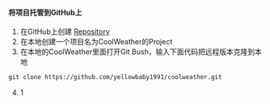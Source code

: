 #### 将项目托管到GitHub上

 1. 在GitHub上创建 [Repository][1]
 2. 在本地创建一个项目名为CoolWeather的Project
 3. 在本地的CoolWeather里面打开Git Bush，输入下面代码把远程版本克隆到本地
 
``` xml
git clone https://github.com/yellowbaby1991/coolweather.git
```

 4. 1

































  [1]: https://github.com/yellowbaby1991/coolweather